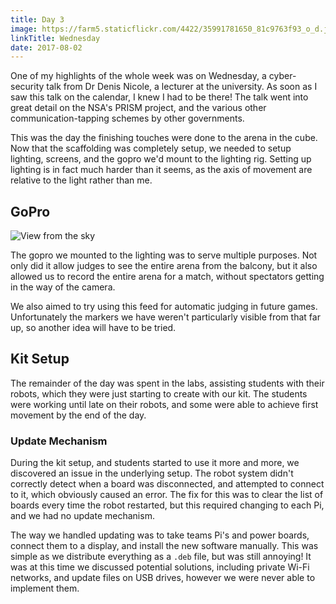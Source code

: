 ```yaml
---
title: Day 3
image: https://farm5.staticflickr.com/4422/35991781650_81c9763f93_o_d.jpg
linkTitle: Wednesday
date: 2017-08-02
---
```


One of my highlights of the whole week was on Wednesday, a cyber-security talk from Dr Denis Nicole, a lecturer at the university. As soon as I saw this talk on the calendar, I knew I had to be there! The talk went into great detail on the NSA's PRISM project, and the various other communication-tapping schemes by other governments.

This was the day the finishing touches were done to the arena in the cube. Now that the scaffolding was completely setup, we needed to setup lighting, screens, and the gopro we'd mount to the lighting rig. Setting up lighting is in fact much harder than it seems, as the axis of movement are relative to the light rather than me.

## GoPro

![View from the sky](https://farm5.staticflickr.com/4400/36220386672_e459081ddd_o_d.jpg)

The gopro we mounted to the lighting was to serve multiple purposes. Not only did it allow judges to see the entire arena from the balcony, but it also allowed us to record the entire arena for a match, without spectators getting in the way of the camera.

We also aimed to try using this feed for automatic judging in future games. Unfortunately the markers we have weren't particularly visible from that far up, so another idea will have to be tried. 

## Kit Setup

The remainder of the day was spent in the labs, assisting students with their robots, which they were just starting to create with our kit. The students were working until late on their robots, and some were able to achieve first movement by the end of the day.

### Update Mechanism

During the kit setup, and students started to use it more and more, we discovered an issue in the underlying setup. The robot system didn't correctly detect when a board was disconnected, and attempted to connect to it, which obviously caused an error. The fix for this was to clear the list of boards every time the robot restarted, but this required changing to each Pi, and we had no update mechanism.

The way we handled updating was to take teams Pi's and power boards, connect them to a display, and install the new software manually. This was simple as we distribute everything as a `.deb` file, but was still annoying! It was at this time we discussed potential solutions, including private Wi-Fi networks, and update files on USB drives, however we were never able to implement them.

